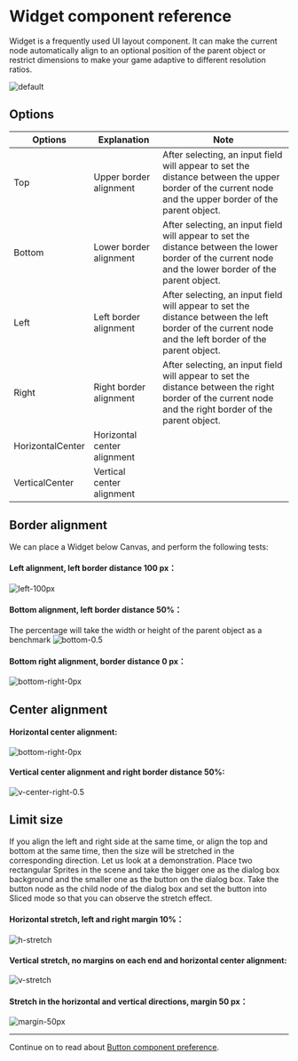 # Widget component reference

Widget is a frequently used UI layout component. It can make the current node automatically align to an optional position of the parent object or restrict dimensions to make your game adaptive to different resolution ratios.

![default](widget/widget-default.png)

## Options

Options | Explanation| Note
--      | --         | --
Top     | Upper border alignment | After selecting, an input field will appear to set the distance between the upper border of the current node and the upper border of the parent object.
Bottom  | Lower border alignment | After selecting, an input field will appear to set the distance between the lower border of the current node and the lower border of the parent object.
Left    | Left border alignment  | After selecting, an input field will appear to set the distance between the left border of the current node and the left border of the parent object.
Right   | Right border alignment | After selecting, an input field will appear to set the distance between the right border of the current node and the right border of the parent object.
HorizontalCenter   | Horizontal center alignment |
VerticalCenter     | Vertical center alignment   |

## Border alignment

We can place a Widget below Canvas, and perform the following tests:

#### Left alignment, left border distance 100 px：

![left-100px](widget/widget-left-100px.png)

#### Bottom alignment, left border distance 50%：

The percentage will take the width or height of the parent object as a benchmark
![bottom-0.5](widget/widget-bottom-0.5.png)

#### Bottom right alignment, border distance 0 px：

![bottom-right-0px](widget/widget-bottom-right-0px.png)

## Center alignment

#### Horizontal center alignment:

![bottom-right-0px](widget/widget-h-center.png)

#### Vertical center alignment and right border distance 50%:

![v-center-right-0.5](widget/widget-v-center-right-0.5.png)

## Limit size

If you align the left and right side at the same time, or align the top and bottom at the same time, then the size will be stretched in the corresponding direction.
Let us look at a demonstration. Place two rectangular Sprites in the scene and take the bigger one as the dialog box background and the smaller one as the button on the dialog box. Take the button node as the child node of the dialog box and set the button into Sliced mode so that you can observe the stretch effect.

#### Horizontal stretch, left and right margin 10%：

![h-stretch](widget/widget-h-stretch.png)

#### Vertical stretch, no margins on each end and horizontal center alignment:

![v-stretch](widget/widget-v-stretch.png)

#### Stretch in the horizontal and vertical directions, margin 50 px：

![margin-50px](widget/widget-margin-50px.png)


---

Continue on to read about [Button component preference](button.md).
